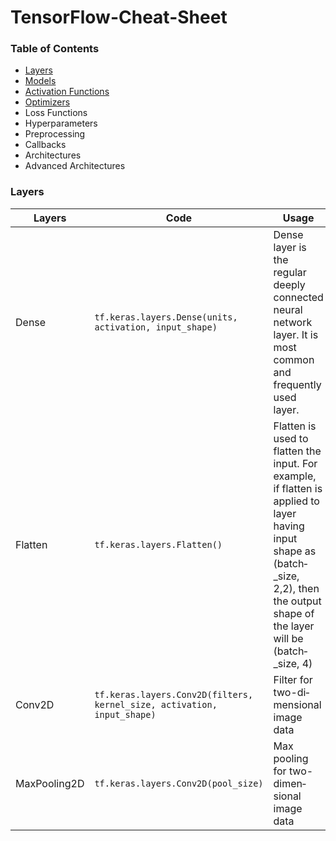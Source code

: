 # TensorFlow-Cheat-Sheet
### Table of Contents

* [Layers](#layers)
* [Models](#models)
* [Activation Functions](#activation)
* [Optimizers](#optimizers)
* Loss Functions
* Hyperparameters
* Preprocessing
* Callbacks
* Architectures
* Advanced Architectures



<a name="headers"/>

### Layers

| Layers       | Code                                                         | Usage                                                        |
| ------------ | ------------------------------------------------------------ | ------------------------------------------------------------ |
| Dense        | `tf.keras.layers.Dense(units, activation, input_shape)`      | Dense layer is the regular deeply connected neural network layer. It is most common and frequently used layer. |
| Flatten      | `tf.keras.layers.Flatten()`                                  | Flatten is used to flatten the input. For example, if flatten is applied to layer having input shape as (batch­_size, 2,2), then the output shape of the layer will be (batch­_size, 4) |
| Conv2D       | `tf.keras.layers.Conv2D(filters, kernel_size, activation, input_shape)` | Filter for two-di­men­sional image data                      |
| MaxPooling2D | `tf.keras.layers.Conv2D(pool_size)`                          | Max pooling for two-di­men­sional image data                 |



